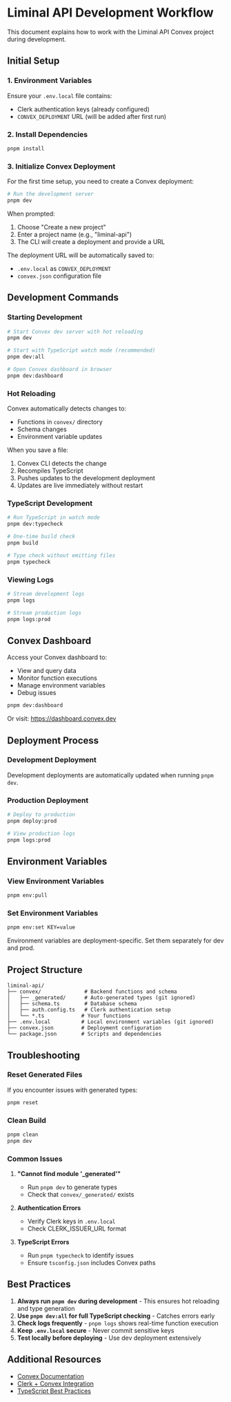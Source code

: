 # Liminal API Development Workflow

This document explains how to work with the Liminal API Convex project during development.

## Initial Setup

### 1. Environment Variables
Ensure your `.env.local` file contains:
- Clerk authentication keys (already configured)
- `CONVEX_DEPLOYMENT` URL (will be added after first run)

### 2. Install Dependencies
```bash
pnpm install
```

### 3. Initialize Convex Deployment
For the first time setup, you need to create a Convex deployment:

```bash
# Run the development server
pnpm dev
```

When prompted:
1. Choose "Create a new project"
2. Enter a project name (e.g., "liminal-api")
3. The CLI will create a deployment and provide a URL

The deployment URL will be automatically saved to:
- `.env.local` as `CONVEX_DEPLOYMENT`
- `convex.json` configuration file

## Development Commands

### Starting Development
```bash
# Start Convex dev server with hot reloading
pnpm dev

# Start with TypeScript watch mode (recommended)
pnpm dev:all

# Open Convex dashboard in browser
pnpm dev:dashboard
```

### Hot Reloading
Convex automatically detects changes to:
- Functions in `convex/` directory
- Schema changes
- Environment variable updates

When you save a file:
1. Convex CLI detects the change
2. Recompiles TypeScript
3. Pushes updates to the development deployment
4. Updates are live immediately without restart

### TypeScript Development
```bash
# Run TypeScript in watch mode
pnpm dev:typecheck

# One-time build check
pnpm build

# Type check without emitting files
pnpm typecheck
```

### Viewing Logs
```bash
# Stream development logs
pnpm logs

# Stream production logs
pnpm logs:prod
```

## Convex Dashboard

Access your Convex dashboard to:
- View and query data
- Monitor function executions
- Manage environment variables
- Debug issues

```bash
pnpm dev:dashboard
```

Or visit: https://dashboard.convex.dev

## Deployment Process

### Development Deployment
Development deployments are automatically updated when running `pnpm dev`.

### Production Deployment
```bash
# Deploy to production
pnpm deploy:prod

# View production logs
pnpm logs:prod
```

## Environment Variables

### View Environment Variables
```bash
pnpm env:pull
```

### Set Environment Variables
```bash
pnpm env:set KEY=value
```

Environment variables are deployment-specific. Set them separately for dev and prod.

## Project Structure

```
liminal-api/
├── convex/              # Backend functions and schema
│   ├── _generated/      # Auto-generated types (git ignored)
│   ├── schema.ts        # Database schema
│   ├── auth.config.ts   # Clerk authentication setup
│   └── *.ts            # Your functions
├── .env.local          # Local environment variables (git ignored)
├── convex.json         # Deployment configuration
└── package.json        # Scripts and dependencies
```

## Troubleshooting

### Reset Generated Files
If you encounter issues with generated types:
```bash
pnpm reset
```

### Clean Build
```bash
pnpm clean
pnpm dev
```

### Common Issues

1. **"Cannot find module '_generated'"**
   - Run `pnpm dev` to generate types
   - Check that `convex/_generated/` exists

2. **Authentication Errors**
   - Verify Clerk keys in `.env.local`
   - Check CLERK_ISSUER_URL format

3. **TypeScript Errors**
   - Run `pnpm typecheck` to identify issues
   - Ensure `tsconfig.json` includes Convex paths

## Best Practices

1. **Always run `pnpm dev` during development** - This ensures hot reloading and type generation
2. **Use `pnpm dev:all` for full TypeScript checking** - Catches errors early
3. **Check logs frequently** - `pnpm logs` shows real-time function execution
4. **Keep `.env.local` secure** - Never commit sensitive keys
5. **Test locally before deploying** - Use dev deployment extensively

## Additional Resources

- [Convex Documentation](https://docs.convex.dev)
- [Clerk + Convex Integration](https://docs.convex.dev/auth/clerk)
- [TypeScript Best Practices](https://docs.convex.dev/using/typescript)